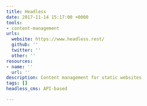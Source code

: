 ```yaml
---
title: Headless
date: 2017-11-14 15:17:00 +0000
tools:
- content-management
urls:
  website: https://www.headless.rest/
  github: ''
  twitter: ''
  other: ''
resources:
- name: ''
  url: ''
description: Content management for static websites
tags: []
headless_cms: API-based

---
```

